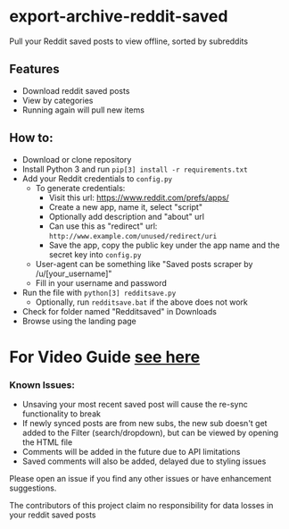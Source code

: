 # export-archive-reddit-saved
Pull your Reddit saved posts to view offline, sorted by subreddits

## Features
 * Download reddit saved posts
 * View by categories
 * Running again will pull new items

## How to:

 * Download or clone repository
 * Install Python 3 and run `pip[3] install -r requirements.txt`
 * Add your Reddit credentials to `config.py`
   * To generate credentials:
     * Visit this url: https://www.reddit.com/prefs/apps/
     * Create a new app, name it, select "script"
     * Optionally add description and "about" url
     * Can use this as "redirect" url: `http://www.example.com/unused/redirect/uri`
     * Save the app, copy the public key under the app name and the secret key into `config.py`
   * User-agent can be something like "Saved posts scraper by /u/[your_username]"
   * Fill in your username and password
 * Run the file with `python[3] redditsave.py`
   * Optionally, run `redditsave.bat` if the above does not work
 * Check for folder named "Redditsaved" in Downloads
 * Browse using the landing page

# For Video Guide [see here](https://www.reddit.com/user/freeezer98/comments/ccn8dd/how_to_download_reddit_saved_posts_using_this/)

### Known Issues:

 * Unsaving your most recent saved post will cause the re-sync functionality to break
 * If newly synced posts are from new subs, the new sub doesn't get added to the Filter (search/dropdown), but can be viewed by opening the HTML file
 * Comments will be added in the future due to API limitations
 * Saved comments will also be added, delayed due to styling issues


Please open an issue if you find any other issues or have enhancement suggestions.

The contributors of this project claim no responsibility for data losses in your reddit saved posts
